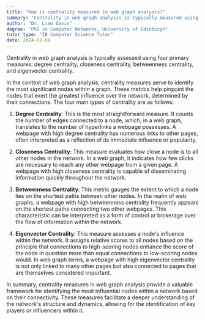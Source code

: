 ```yaml
---
title: "How is centrality measured in web graph analysis?"
summary: "Centrality in web graph analysis is typically measured using degree centrality, closeness centrality, betweenness centrality, and eigenvector centrality."
author: "Dr. Liam Davis"
degree: "PhD in Computer Networks, University of Edinburgh"
tutor_type: "IB Computer Science Tutor"
date: 2024-02-04
---
```


Centrality in web graph analysis is typically assessed using four primary measures: degree centrality, closeness centrality, betweenness centrality, and eigenvector centrality.

In the context of web graph analysis, centrality measures serve to identify the most significant nodes within a graph. These metrics help pinpoint the nodes that exert the greatest influence over the network, determined by their connections. The four main types of centrality are as follows:

1. **Degree Centrality**: This is the most straightforward measure. It counts the number of edges connected to a node, which, in a web graph, translates to the number of hyperlinks a webpage possesses. A webpage with high degree centrality has numerous links to other pages, often interpreted as a reflection of its immediate influence or popularity.

2. **Closeness Centrality**: This measure evaluates how close a node is to all other nodes in the network. In a web graph, it indicates how few clicks are necessary to reach any other webpage from a given page. A webpage with high closeness centrality is capable of disseminating information quickly throughout the network.

3. **Betweenness Centrality**: This metric gauges the extent to which a node lies on the shortest paths between other nodes. In the realm of web graphs, a webpage with high betweenness centrality frequently appears on the shortest paths connecting two other webpages. This characteristic can be interpreted as a form of control or brokerage over the flow of information within the network.

4. **Eigenvector Centrality**: This measure assesses a node's influence within the network. It assigns relative scores to all nodes based on the principle that connections to high-scoring nodes enhance the score of the node in question more than equal connections to low-scoring nodes would. In web graph terms, a webpage with high eigenvector centrality is not only linked to many other pages but also connected to pages that are themselves considered important.

In summary, centrality measures in web graph analysis provide a valuable framework for identifying the most influential nodes within a network based on their connectivity. These measures facilitate a deeper understanding of the network's structure and dynamics, allowing for the identification of key players or influencers within it.
    